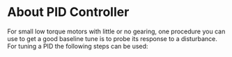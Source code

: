 # About PID Controller

For small low torque motors with little or no gearing, one procedure you can use to get a good baseline tune is to probe its response to a disturbance.
For tuning a PID the following steps can be used:

<!--stackedit_data:
eyJoaXN0b3J5IjpbMTc3NzUxMDIyOF19
-->